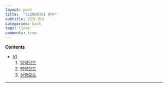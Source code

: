 ```yaml
---
layout: post
title:  "[LINUX]VI 변수"
subtitle: VI의 변수
categories: back
tags: linux
comments: true
---
```

**Contents**
- [VI](#vivisual-editor)
    1. [입력모드](#span-style"colorda7c7c"1-입력-모드span)
    2. [명령모드](#span-style"colorda7c7c"2-명령-모드span)
    3. [실행모드](#span-style"colorda7c7c"3-ex실행-모드span)

---
# 